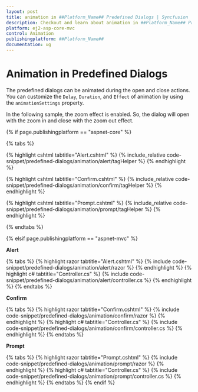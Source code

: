 ```yaml
---
layout: post
title: animation in ##Platform_Name## Predefined Dialogs | Syncfusion
description: Checkout and learn about animation in ##Platform_Name## Predefined Dialogs of Syncfusion Essential JS 2 and more details.
platform: ej2-asp-core-mvc
control: Animation
publishingplatform: ##Platform_Name##
documentation: ug
---
```


# Animation in Predefined Dialogs 

The predefined dialogs can be animated during the open and close actions. You can customize the `Delay`, `Duration`, and `Effect` of animation by using the `animationSettings` property.

In the following sample, the zoom effect is enabled. So, the dialog will open with the zoom in and close with the zoom out effect.



{% if page.publishingplatform == "aspnet-core" %}

{% tabs %}

{% highlight cshtml tabtitle="Alert.cshtml" %}
{% include_relative code-snippet/predefined-dialogs/animation/alert/tagHelper %}
{% endhighlight %}

{% highlight cshtml tabtitle="Confirm.cshtml" %}
{% include_relative code-snippet/predefined-dialogs/animation/confirm/tagHelper %}
{% endhighlight %}

{% highlight cshtml tabtitle="Prompt.cshtml" %}
{% include_relative code-snippet/predefined-dialogs/animation/prompt/tagHelper %}
{% endhighlight %}

{% endtabs %}

{% elsif page.publishingplatform == "aspnet-mvc" %}

**Alert**

{% tabs %}
{% highlight razor tabtitle="Alert.cshtml" %}
{% include code-snippet/predefined-dialogs/animation/alert/razor %}
{% endhighlight %}
{% highlight c# tabtitle="Controller.cs" %}
{% include code-snippet/predefined-dialogs/animation/alert/controller.cs %}
{% endhighlight %}
{% endtabs %}

**Confirm**

{% tabs %}
{% highlight razor tabtitle="Confirm.cshtml" %}
{% include code-snippet/predefined-dialogs/animation/confirm/razor %}
{% endhighlight %}
{% highlight c# tabtitle="Controller.cs" %}
{% include code-snippet/predefined-dialogs/animation/confirm/controller.cs %}
{% endhighlight %}
{% endtabs %}

**Prompt**

{% tabs %}
{% highlight razor tabtitle="Prompt.cshtml" %}
{% include code-snippet/predefined-dialogs/animation/prompt/razor %}
{% endhighlight %}
{% highlight c# tabtitle="Controller.cs" %}
{% include code-snippet/predefined-dialogs/animation/prompt/controller.cs %}
{% endhighlight %}
{% endtabs %}
{% endif %}